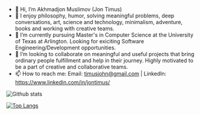 - 👋 Hi, I’m Akhmadjon Muslimov (Jon Timus)
- 👀 I enjoy philosophy, humor, solving meaningful problems, deep conversations, art, science and technology, minimalism, adventure, books and working with creative teams. 
- 🌱 I’m currently pursuing Master's in Computer Science at the University of Texas at Arlington. Looking for exiciting Software Engineering/Development opportunities.
- 💞️ I’m looking to collaborate on meaningful and useful projects that bring ordinary people fulfillment and help in their journey. Highly motivated to be a part of creative and collaborative teams.
- 📫 How to reach me: 
Email: timusjohn@gmail.com | LinkedIn: https://www.linkedin.com/in/jontimus/

![Github stats](https://github-readme-stats.vercel.app/api?username=JonTimus&theme=highcontrast&show_icons=true&count_private=true)

[![Top Langs](https://github-readme-stats.vercel.app/api/top-langs/?username=JonTimus&hide_progress=false)](https://github.com/JonTimus/JonTimus)


<!---
JonTimus/JonTimus is a ✨ special ✨ repository because its `README.md` (this file) appears on your GitHub profile.
You can click the Preview link to take a look at your changes.
--->
